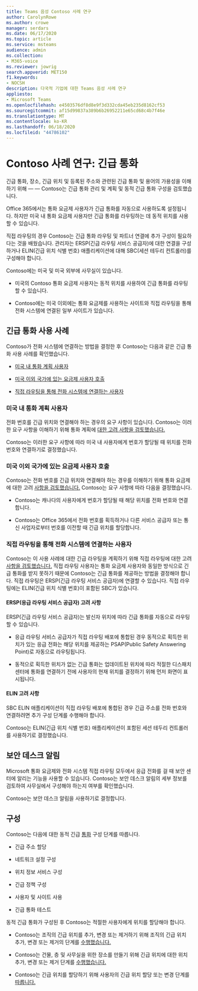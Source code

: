 ```yaml
---
title: Teams 음성 Contoso 사례 연구
author: CarolynRowe
ms.author: crowe
manager: serdars
ms.date: 06/17/2020
ms.topic: article
ms.service: msteams
audience: admin
ms.collection:
- M365-voice
ms.reviewer: jowrig
search.appverid: MET150
f1.keywords:
- NOCSH
description: 다국적 기업에 대한 Teams 음성 사례 연구
appliesto:
- Microsoft Teams
ms.openlocfilehash: e4503576df8d8e9f3d332cda45eb235d8162cf53
ms.sourcegitcommit: af15d99837a389b6b26952211e65cd68c4b7f46e
ms.translationtype: MT
ms.contentlocale: ko-KR
ms.lasthandoff: 06/18/2020
ms.locfileid: "44786102"
---
```

# <a name="contoso-case-study-emergency-calling"></a>Contoso 사례 연구: 긴급 통화

긴급 통화, 장소, 긴급 위치 및 등록된 주소와 관련된 긴급 통화 및 용어의 가용성을 이해하기 위해 &mdash; &mdash; Contoso는 [](what-are-emergency-locations-addresses-and-call-routing.md) [](configure-dynamic-emergency-calling.md)긴급 통화 관리 및 계획 및 동적 긴급 통화 구성을 검토했습니다.

Office 365에서는 통화 요금제 사용자가 긴급 통화를 자동으로 사용하도록 설정됩니다. 하지만 미국 내 통화 요금제 사용자만 긴급 통화를 라우팅하는 데 동적 위치를 사용할 수 있습니다. 

직접 라우팅의 경우 Contoso는 긴급 통화 라우팅 및 파트너 연결에 추가 구성이 필요하다는 것을 배웠습니다. 관리자는 ERSP(긴급 라우팅 서비스 공급자)에 대한 연결을 구성하거나 ELIN(긴급 위치 식별 번호) 애플리케이션에 대해 SBC(세션 테두리 컨트롤러)를 구성해야 합니다.

Contoso에는 미국 및 미국 외부에 사무실이 있습니다.

- 미국의 Contoso 통화 요금제 사용자는 동적 위치를 사용하여 긴급 통화를 라우팅할 수 있습니다. 

- Contoso에는 미국 이외에는 통화 요금제를 사용하는 사이트와 직접 라우팅을 통해 전화 시스템에 연결된 일부 사이트가 있습니다.

## <a name="emergency-calling-use-cases"></a>긴급 통화 사용 사례

Contoso가 전화 시스템에 연결하는 방법을 결정한 후 Contoso는 다음과 같은 긴급 통화 사용 사례를 확인했습니다. 

- [미국 내 통화 계획 사용자](#calling-plan-user-in-the-united-states) 

- [미국 이외 국가에 있는 요금제 사용자 호출](#calling-plan-user-outside-of-the-united-states)

- [직접 라우팅을 통해 전화 시스템에 연결하는 사용자](#user-who-connects-to-phone-system-through-direct-routing )


### <a name="calling-plan-user-in-the-united-states"></a>미국 내 통화 계획 사용자  

전화 번호를 긴급 위치와 연결해야 하는 경우의 요구 사항이 있습니다. Contoso는 이러한 요구 사항을 이해하기 위해 통화 계획에 [대한 고려 사항을 검토했습니다.](what-are-emergency-locations-addresses-and-call-routing.md#considerations-for-calling-plans) 

Contoso는 이러한 요구 사항에 따라 미국 내 사용자에게 번호가 할당될 때 위치를 전화 번호와 연결하기로 결정했습니다.

### <a name="calling-plan-user-outside-of-the-united-states"></a>미국 이외 국가에 있는 요금제 사용자 호출 

Contoso는 전화 번호를 긴급 위치와 연결해야 하는 경우를 이해하기 위해 통화 요금제에 대한 고려 [사항을 검토했습니다.](what-are-emergency-locations-addresses-and-call-routing.md#considerations-for-calling-plans) Contoso는 요구 사항에 따라 다음을 결정했습니다.  

-  Contoso는 캐나다의 사용자에게 번호가 할당될 때 해당 위치를 전화 번호와 연결합니다. 

- Contoso는 Office 365에서 전화 번호를 획득하거나 다른 서비스 공급자 또는 통신 사업자로부터 번호를 이전할 때 긴급 위치를 할당합니다. 

### <a name="user-who-connects-to-phone-system-through-direct-routing"></a>직접 라우팅을 통해 전화 시스템에 연결하는 사용자 

Contoso는 이 사용 사례에 대한 긴급 라우팅을 계획하기 위해 직접 라우팅에 대한 고려 [사항을 검토했습니다.](what-are-emergency-locations-addresses-and-call-routing.md#considerations-for-direct-routing) 직접 라우팅 사용자는 통화 요금제 사용자와 동일한 방식으로 긴급 통화를 받지 못하기 때문에 Contoso는 긴급 통화를 제공하는 방법을 결정해야 합니다. 직접 라우팅은 ERSP(긴급 라우팅 서비스 공급자)에 연결할 수 있습니다. 직접 라우팅에는 ELIN(긴급 위치 식별 번호)이 포함된 SBC가 있습니다.   

#### <a name="emergency-routing-service-provider-ersp-considerations"></a>ERSP(응급 라우팅 서비스 공급자) 고려 사항

ERSP(긴급 라우팅 서비스 공급자)는 발신자 위치에 따라 긴급 통화를 자동으로 라우팅할 수 있습니다.  

- 응급 라우팅 서비스 공급자가 직접 라우팅 배포에 통합된 경우 동적으로 획득한 위치가 있는 응급 전화는 해당 위치를 제공하는 PSAP(Public Safety Answering Point)로 자동으로 라우팅됩니다. 

- 동적으로 획득한 위치가 없는 긴급 통화는 업데이트된 위치에 따라 적절한 디스패치 센터에 통화를 연결하기 전에 사용자의 현재 위치를 결정하기 위해 먼저 화면이 표시됩니다. 


#### <a name="elin-considerations"></a>ELIN 고려 사항

SBC ELIN 애플리케이션이 직접 라우팅 배포에 통합된 경우 긴급 주소를 전화 번호와 연결하려면 추가 구성 단계를 수행해야 합니다.  

Contoso는 ELIN(긴급 위치 식별 번호) 애플리케이션이 포함된 세션 테두리 컨트롤러를 사용하기로 결정했습니다.  

## <a name="security-desk-notification"></a>보안 데스크 알림

Microsoft 통화 요금제와 전화 시스템 직접 라우팅 모두에서 응급 전화를 걸 때 보안 센터에 알리는 기능을 사용할 수 있습니다. Contoso는 보안 데스크 알림의 세부 정보를 검토하여 사무실에서 구성해야 하는지 여부를 확인했습니다.  

Contoso는 보안 데스크 알림을 사용하기로 결정합니다.

## <a name="configuration"></a>구성 

Contoso는 다음에 대한 동적 긴급 [통화](configure-dynamic-emergency-calling.md) 구성 단계를 따릅니다. 

- 긴급 주소 할당 

- 네트워크 설정 구성 

- 위치 정보 서비스 구성 

- 긴급 정책 구성 

- 사용자 및 사이트 사용 

- 긴급 통화 테스트 

동적 긴급 통화가 구성된 후 Contoso는 적절한 사용자에게 위치를 할당해야 합니다.  

- Contoso는 조직의 긴급 위치를 추가, 변경 또는 제거하기 위해 조직의 긴급 위치 추가, 변경 또는 제거의 단계를 [수행했습니다.](add-change-remove-emergency-location-organization.md)

- Contoso는 건물, 층 및 사무실을 위한 장소를 만들기 위해 긴급 위치에 대한 위치 추가, 변경 또는 제거 단계를 [수행했습니다.](add-change-remove-emergency-place-organization.md) 

- Contoso는 긴급 위치를 할당하기 위해 사용자의 긴급 위치 할당 또는 변경 단계를 [따릅니다.](assign-change-emergency-location-user.md) 

 